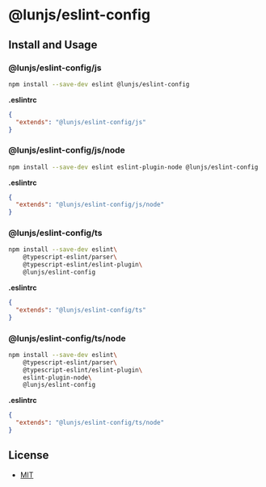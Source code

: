 # @lunjs/eslint-config

## Install and Usage

### @lunjs/eslint-config/js

```sh
npm install --save-dev eslint @lunjs/eslint-config
```

**.eslintrc**

```json
{
  "extends": "@lunjs/eslint-config/js"
}
```

### @lunjs/eslint-config/js/node

```sh
npm install --save-dev eslint eslint-plugin-node @lunjs/eslint-config
```

**.eslintrc**

```json
{
  "extends": "@lunjs/eslint-config/js/node"
}
```

### @lunjs/eslint-config/ts

```sh
npm install --save-dev eslint\
    @typescript-eslint/parser\
    @typescript-eslint/eslint-plugin\
    @lunjs/eslint-config
```

**.eslintrc**

```json
{
  "extends": "@lunjs/eslint-config/ts"
}
```


### @lunjs/eslint-config/ts/node

```sh
npm install --save-dev eslint\
    @typescript-eslint/parser\
    @typescript-eslint/eslint-plugin\
    eslint-plugin-node\
    @lunjs/eslint-config
```

**.eslintrc**

```json
{
  "extends": "@lunjs/eslint-config/ts/node"
}
```

## License

- [MIT](LICENSE)
